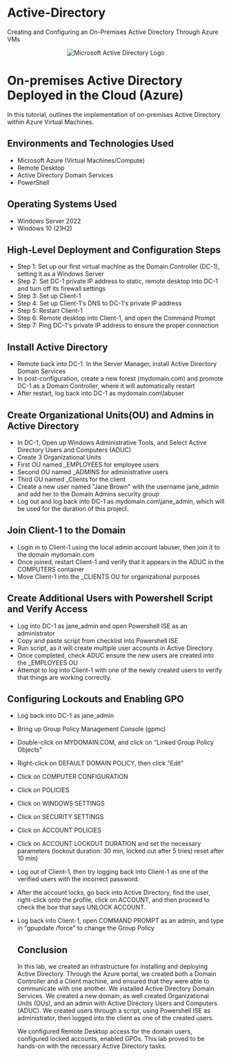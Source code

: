 # Active-Directory
Creating and Configuring an On-Premises Active Directory Through Azure VMs
<p align="center">
<img src="https://i.imgur.com/pU5A58S.png" alt="Microsoft Active Directory Logo"/>
</p>

<h1>On-premises Active Directory Deployed in the Cloud (Azure)</h1>

In this tutorial,  outlines the implementation of on-premises Active Directory within Azure Virtual Machines.<br />


<h2>Environments and Technologies Used</h2>

- Microsoft Azure (Virtual Machines/Compute)
- Remote Desktop
- Active Directory Domain Services
- PowerShell

<h2>Operating Systems Used </h2>

- Windows Server 2022
- Windows 10 (21H2)

<h2>High-Level Deployment and Configuration Steps</h2>

- Step 1: Set up our first virtual machine as the Domain Controller (DC-1), setting it as a Windows Server
- Step 2: Set DC-1 private IP address to static, remote desktop into DC-1 and turn off its firewall settings
- Step 3: Set up Client-1
- Step 4: Set up Client-1's DNS to DC-1's private IP address
- Step 5: Restart Client-1 
- Step 6: Remote desktop into Client-1, and open the Command Prompt
- Step 7: Ping DC-1's private IP address to ensure the proper connection 

<h2>Install Active Directory</h2>

* Remote back into DC-1. In the Server Manager, install Active Directory Domain Services
* In post-configuration, create a new forest (mydomain.com) and promote DC-1 as a Domain Controller, where it will 
  automatically restart
* After restart, log back into DC-1 as mydomain.com\labuser

<h2>Create Organizational Units(OU) and Admins in Active Directory</h2>

* In DC-1, Open up Windows Administrative Tools, and Select Active Directory Users and Computers (ADUC)
* Create 3 Organizational Units
* First OU named _EMPLOYEES for employee users
* Second OU named _ADMINS for administrative users
* Third OU named _Clients for the client
* Create a new user named "Jane Brown" with the username jane_admin and add her to the Domain Admins security group
* Log out and log back into DC-1 as mydomain.com\jane_admin, which will be used for the duration of this project. 


<h2>Join Client-1 to the Domain</h2>

* Login in to Client-1 using the local admin account labuser, then join it to the domain mydomain.com
* Once joined, restart Client-1 and verify that it appears in the ADUC in the COMPUTERS container
* Move Client-1 into the _CLIENTS OU for organizational purposes

<h2>Create Additional Users with Powershell Script and Verify Access</h2>

* Log into DC-1 as jane_admin and open Powershell ISE as an administrator
* Copy and paste script from checklist into Powershell ISE
* Run script, as it will create multiple user accounts in Active Directory
* Once completed, check ADUC ensure the new users are created into the _EMPLOYEES OU
* Attempt to log into Client-1 with one of the newly created users to verify that things are working correctly.

<h2>Configuring Lockouts and Enabling GPO</h2>



* Log back into DC-1 as jane_admin
* Bring up Group Policy Management Console (gpmc)
* Double-click on MYDOMAIN.COM, and click on "Linked Group Policy Objects"
* Right-click on DEFAULT DOMAIN POLICY, then click "Edit"
* Click on COMPUTER CONFIGURATION
* Click on POLICIES
* Click on WINDOWS SETTINGS
* Click on SECURITY SETTINGS
* Click on ACCOUNT POLICIES
* Click on ACCOUNT LOCKOUT DURATION and set the necessary parameters (lockout duration: 30 min, locked out after 5 tries) reset after 10 min)
* Log out of Client-1, then try logging back into Client-1 as one of the verified users with the incorrect password.
* After the account locks, go back into Active Directory, find the user, right-click onto the profile, click on ACCOUNT, and then proceed to check the box that says UNLOCK ACCOUNT.
* Log back into Client-1, open COMMAND PROMPT as an admin, and type in "gpupdate /force" to change the Group Policy

  <h2>Conclusion</h2>

  In this lab, we created an infrastructure for installing and deploying Active Directory. Through the Azure portal, we created
  both a Domain Controller and a Client machine, and ensured that they were able to communicate with one another. We installed
  Active Directory Domain Services. We created a new domain, as well created Organizational Units (OUs), and an admin with Active
  Directory Users and Computers (ADUC). We created users through a script, using Powershell ISE as administrator, then logged into
  the client as one of the created users. 

  We configured Remote Desktop access for the domain users, configured locked accounts, enabled GPOs. This lab proved to be
  hands-on with the necessary Active Directory tasks. 
